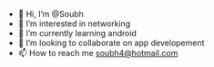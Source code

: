 - 👋 Hi, I’m @Soubh
- 👀 I’m interested in networking
- 🌱 I’m currently learning android
- 💞️ I’m looking to collaborate on app developement
- 📫 How to reach me soubh4@hotmail.com

<!---
Soubh04/Soubh04 is a ✨ special ✨ repository because its `README.md` (this file) appears on your GitHub profile.
You can click the Preview link to take a look at your changes.
--->
